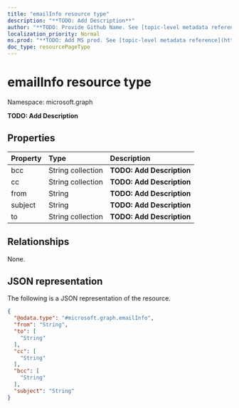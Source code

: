 ```yaml
---
title: "emailInfo resource type"
description: "**TODO: Add Description**"
author: "**TODO: Provide Github Name. See [topic-level metadata reference](https://msgo.azurewebsites.net/add/document/guidelines/metadata.html#topic-level-metadata)**"
localization_priority: Normal
ms.prod: "**TODO: Add MS prod. See [topic-level metadata reference](https://msgo.azurewebsites.net/add/document/guidelines/metadata.html#topic-level-metadata)**"
doc_type: resourcePageType
---
```


# emailInfo resource type

Namespace: microsoft.graph

**TODO: Add Description**

## Properties
|Property|Type|Description|
|:---|:---|:---|
|bcc|String collection|**TODO: Add Description**|
|cc|String collection|**TODO: Add Description**|
|from|String|**TODO: Add Description**|
|subject|String|**TODO: Add Description**|
|to|String collection|**TODO: Add Description**|

## Relationships
None.

## JSON representation
The following is a JSON representation of the resource.
<!-- {
  "blockType": "resource",
  "@odata.type": "microsoft.graph.emailInfo"
}
-->
``` json
{
  "@odata.type": "#microsoft.graph.emailInfo",
  "from": "String",
  "to": [
    "String"
  ],
  "cc": [
    "String"
  ],
  "bcc": [
    "String"
  ],
  "subject": "String"
}
```


